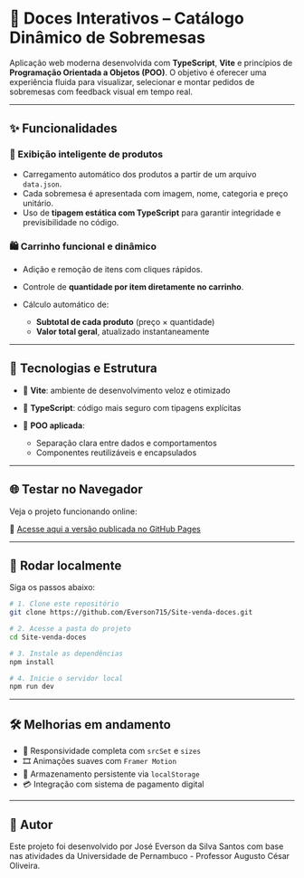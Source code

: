 # 🍬 **Doces Interativos – Catálogo Dinâmico de Sobremesas**

Aplicação web moderna desenvolvida com **TypeScript**, **Vite** e princípios de **Programação Orientada a Objetos (POO)**. O objetivo é oferecer uma experiência fluida para visualizar, selecionar e montar pedidos de sobremesas com feedback visual em tempo real.

---

## ✨ **Funcionalidades**

### 🍮 Exibição inteligente de produtos

* Carregamento automático dos produtos a partir de um arquivo `data.json`.
* Cada sobremesa é apresentada com imagem, nome, categoria e preço unitário.
* Uso de **tipagem estática com TypeScript** para garantir integridade e previsibilidade no código.

### 🛍️ Carrinho funcional e dinâmico

* Adição e remoção de itens com cliques rápidos.
* Controle de **quantidade por item diretamente no carrinho**.
* Cálculo automático de:

  * **Subtotal de cada produto** (preço × quantidade)
  * **Valor total geral**, atualizado instantaneamente

---

## 🧰 **Tecnologias e Estrutura**

* 🔧 **Vite**: ambiente de desenvolvimento veloz e otimizado
* 🧠 **TypeScript**: código mais seguro com tipagens explícitas
* 🧱 **POO aplicada**:

  * Separação clara entre dados e comportamentos
  * Componentes reutilizáveis e encapsulados

---

## 🌐 **Testar no Navegador**

Veja o projeto funcionando online:

🔗 [Acesse aqui a versão publicada no GitHub Pages](https://everson715.github.io/Site-venda-doces/)

---

## 🧪 **Rodar localmente**

Siga os passos abaixo:

```bash
# 1. Clone este repositório
git clone https://github.com/Everson715/Site-venda-doces.git

# 2. Acesse a pasta do projeto
cd Site-venda-doces

# 3. Instale as dependências
npm install

# 4. Inicie o servidor local
npm run dev
```

---

## 🛠️ **Melhorias em andamento**

* 📱 Responsividade completa com `srcSet` e `sizes`
* 🎞️ Animações suaves com `Framer Motion`
* 💾 Armazenamento persistente via `localStorage`
* 💳 Integração com sistema de pagamento digital

---

## 👤 **Autor**

Este projeto foi desenvolvido por José Everson da Silva Santos com base nas atividades da Universidade de Pernambuco - Professor Augusto César Oliveira.